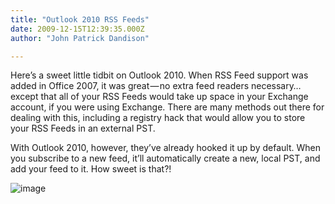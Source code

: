 ```yaml
---
title: "Outlook 2010 RSS Feeds"
date: 2009-12-15T12:39:35.000Z
author: "John Patrick Dandison"

---
```


Here’s a sweet little tidbit on Outlook 2010. When RSS Feed support was added in Office 2007, it was great — no extra feed readers necessary…except that all of your RSS Feeds would take up space in your Exchange account, if you were using Exchange. There are many methods out there for dealing with this, including a registry hack that would allow you to store your RSS Feeds in an external PST.

With Outlook 2010, however, they’ve already hooked it up by default. When you subscribe to a new feed, it’ll automatically create a new, local PST, and add your feed to it. How sweet is that?!




![image](http://jpd.ms/wp-content/uploads/migrated/image_thumb_7.png)
